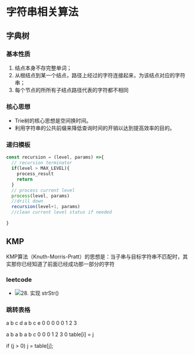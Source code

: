 # 字符串相关算法


## 字典树

### 基本性质
1. 结点本身不存完整单词；
2. 从根结点到某一个结点，路径上经过的字符连接起来，为该结点对应的字符串；
3. 每个节点的所所有子结点路径代表的字符都不相同

### 核心思想
- Trie树的核心思想是空间换时间。
- 利用字符串的公共前缀来降低查询时间的开销以达到提高效率的目的。


### 递归模板
```javascript
const recursion = (level, params) =>{
  // recursion terminator
  if(level > MAX_LEVEL){
    process_result
    return 
  }
  // process current level
  process(level, params)
  //drill down
  recursion(level+1, params)
  //clean current level status if needed
  
}
```

## KMP
KMP算法（Knuth-Morris-Pratt）的思想是：当子串与目标字符串不匹配时，其实那你已经知道了前面已经成功那一部分的字符
### leetcode
- ![28. 实现 strStr()](https://leetcode-cn.com/problems/implement-strstr/)

### 跳转表格
a b c d a b c e
0 0 0 0 0 1 2 3

a b a b a b c
0 0 0 1 2 3 0   table[i] = j

if (j > 0) j = table[j];